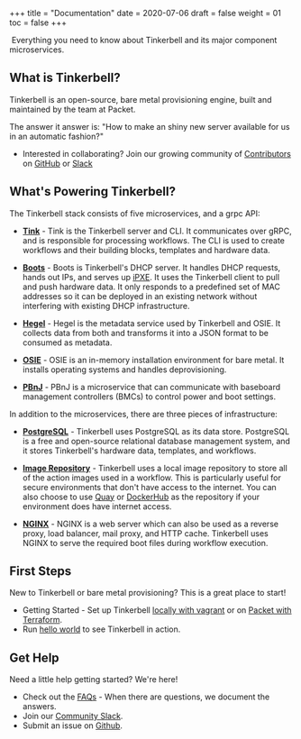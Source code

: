 +++
title = "Documentation"
date = 2020-07-06
draft = false
weight = 01
toc = false
+++

​
Everything you need to know about Tinkerbell and its major component microservices.

## What is Tinkerbell?

Tinkerbell is an open-source, bare metal provisioning engine, built and maintained by the team at Packet.

The answer it answer is: "How to make an shiny new server available for us in an automatic fashion?"

- Interested in collaborating? Join our growing community of [Contributors](/community/contributors) on [GitHub](https://github.com/tinkerbell) or [Slack](https://slack.packet.com)

## What's Powering Tinkerbell?

The Tinkerbell stack consists of five microservices, and a grpc API:

- [**Tink**](services/tink) - Tink is the Tinkerbell server and CLI. It communicates over gRPC, and is responsible for processing workflows. The CLI is used to create workflows and their building blocks, templates and hardware data.

- [**Boots**](services/boots) - Boots is Tinkerbell's DHCP server. It handles DHCP requests, hands out IPs, and serves up [iPXE](https://ipxe.org/). It uses the Tinkerbell client to pull and push hardware data. It only responds to a predefined set of MAC addresses so it can be deployed in an existing network without interfering with existing DHCP infrastructure.

- [**Hegel**](services/hegel) - Hegel is the metadata service used by Tinkerbell and OSIE. It collects data from both and transforms it into a JSON format to be consumed as metadata.

- [**OSIE**](services/osie) - OSIE is an in-memory installation environment for bare metal. It installs operating systems and handles deprovisioning.

- [**PBnJ**](https://github.com/tinkerbell/pbnj) - PBnJ is a microservice that can communicate with baseboard management controllers (BMCs) to control power and boot settings.

In addition to the microservices, there are three pieces of infrastructure:

- [**PostgreSQL**](https://www.postgresql.org/) - Tinkerbell uses PostgreSQL as its data store. PostgreSQL is a free and open-source relational database management system, and it stores Tinkerbell's hardware data, templates, and workflows.

- [**Image Repository**](https://hub.docker.com/_/registry) - Tinkerbell uses a local image repository to store all of the action images used in a workflow. This is particularly useful for secure environments that don't have access to the internet. You can also choose to use [Quay](https://quay.io/) or [DockerHub](https://hub.docker.com/) as the repository if your environment does have internet access.

- [**NGINX**](https://www.nginx.com/) - NGINX is a web server which can also be used as a reverse proxy, load balancer, mail proxy, and HTTP cache. Tinkerbell uses NGINX to serve the required boot files during workflow execution.

## First Steps

New to Tinkerbell or bare metal provisioning? This is a great place to start!

- Getting Started - Set up Tinkerbell [locally with vagrant](/setup/local-with-vagrant/) or on [Packet with Terraform](/setup/packet-with-terraform/).
- Run [hello world](/examples/hello-world/) to see Tinkerbell in action.​

## Get Help

Need a little help getting started? We're here!

- Check out the [FAQs](/faq) - When there are questions, we document the answers.
- Join our [Community Slack](/community/slack).
- Submit an issue on [Github](https://github.com/tinkerbell/).
